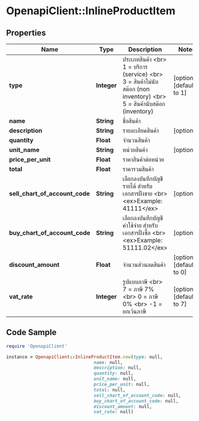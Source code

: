 # OpenapiClient::InlineProductItem

## Properties

Name | Type | Description | Notes
------------ | ------------- | ------------- | -------------
**type** | **Integer** | ประเภทสินค้า &lt;br&gt; 1 &#x3D; บริการ (service) &lt;br&gt; 3 &#x3D; สินค้าไม่นับสต๊อก (non inventory) &lt;br&gt; 5 &#x3D; สินค้านับสต๊อก (inventory) | [optional] [default to 1]
**name** | **String** | ชื่อสินค้า | 
**description** | **String** | รายละเอียดสินค้า | [optional] 
**quantity** | **Float** | จำนวนสินค้า | 
**unit_name** | **String** | หน่วยสินค้า | [optional] 
**price_per_unit** | **Float** | ราคาสินค้าต่อหน่วย | 
**total** | **Float** | ราคารวมสินค้า | 
**sell_chart_of_account_code** | **String** | เลือกลงบันทึกบัญชีรายได้ สำหรับเอกสารฝั่งขาย &lt;br&gt; &lt;ex&gt;Example: 41111&lt;/ex&gt; | [optional] 
**buy_chart_of_account_code** | **String** | เลือกลงบันทึกบัญชีค่าใช้จ่าย สำหรับเอกสารฝั่งซื้อ &lt;br&gt; &lt;ex&gt;Example: 51111.02&lt;/ex&gt; | [optional] 
**discount_amount** | **Float** | จำนวนส่วนลดสินค้า | [optional] [default to 0]
**vat_rate** | **Integer** | รูปแบบภาษี &lt;br&gt; 7 &#x3D; ภาษี 7% &lt;br&gt; 0 &#x3D; ภาษี 0% &lt;br&gt; -1 &#x3D; ยกเว้นภาษี | [optional] [default to 7]

## Code Sample

```ruby
require 'OpenapiClient'

instance = OpenapiClient::InlineProductItem.new(type: null,
                                 name: null,
                                 description: null,
                                 quantity: null,
                                 unit_name: null,
                                 price_per_unit: null,
                                 total: null,
                                 sell_chart_of_account_code: null,
                                 buy_chart_of_account_code: null,
                                 discount_amount: null,
                                 vat_rate: null)
```


